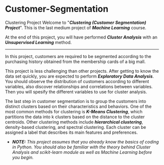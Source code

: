 # Customer-Segmentation
Clustering Project 
Welcome to "***Clustering (Customer Segmentation) Project***". This is the last medium project of ***Machine Learning*** course.

At the end of this project, you will have performed ***Cluster Analysis*** with an ***Unsupervised Learning*** method.

---

In this project, customers are required to be segmented according to the purchasing history obtained from the membership cards of a big mall.

This project is less challenging than other projects. After getting to know the data set quickly, you are expected to perform ***Exploratory Data Analysis***. You should observe the distribution of customers according to different variables, also discover relationships and correlations between variables. Then you will spesify the different variables to use for cluster analysis.

The last step in customer segmentation is to group the customers into distinct clusters based on their characteristics and behaviors. One of the most common methods for clustering is ***K-Means Clustering***, which partitions the data into k clusters based on the distance to the cluster centroids. Other clustering methods include ***hierarchical clustering***, density-based clustering, and spectral clustering. Each cluster can be assigned a label that describes its main features and preferences.

- ***NOTE:*** *This project assumes that you already know the basics of coding in Python. You should also be familiar with the theory behind Cluster Analysis and scikit-learn module as well as Machine Learning before you begin.*
